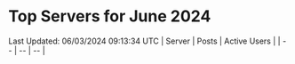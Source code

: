# Top Servers for June 2024
Last Updated: 06/03/2024 09:13:34 UTC
| Server | Posts | Active Users |
| -- | -- | -- |
